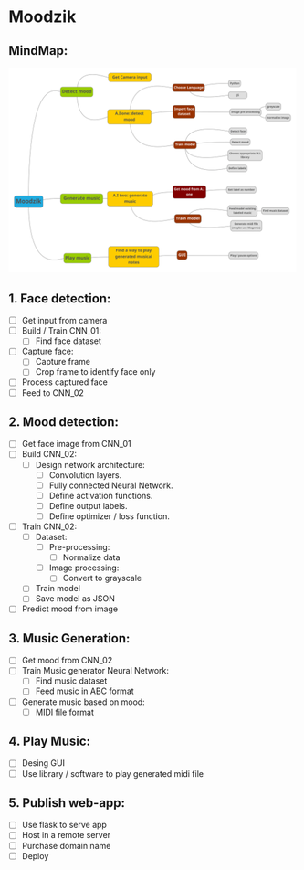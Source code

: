 # Moodzik

## MindMap:
![mindmap](./mindmap/mindmap.png)

## 1. Face detection:
- [ ] Get input from camera
- [ ] Build / Train CNN_01:
    - [ ] Find face dataset
- [ ] Capture face:
    - [ ] Capture frame
    - [ ] Crop frame to identify face only
- [ ] Process captured face
- [ ] Feed to CNN_02

## 2. Mood detection:
- [ ] Get face image from CNN_01
- [ ] Build CNN_02:
    - [ ] Design network architecture:
        - [ ] Convolution layers.
        - [ ] Fully connected Neural Network.
        - [ ] Define activation functions.
        - [ ] Define output labels.
        - [ ] Define optimizer / loss function.

- [ ] Train CNN_02:
    - [ ] Dataset:
        - [ ] Pre-processing:   
            - [ ] Normalize data
        - [ ] Image processing:
            - [ ] Convert to grayscale
    - [ ] Train model
    - [ ] Save model as JSON

- [ ] Predict mood from image

## 3. Music Generation:
- [ ] Get mood from CNN_02
- [ ] Train Music generator Neural Network:
    - [ ] Find music dataset
    - [ ] Feed music in ABC format
- [ ] Generate music based on mood:
    - [ ] MIDI file format

## 4. Play Music:
- [ ] Desing GUI
- [ ] Use library / software to play generated midi file

## 5. Publish web-app:
- [ ] Use flask to serve app
- [ ] Host in a remote server
- [ ] Purchase domain name
- [ ] Deploy
